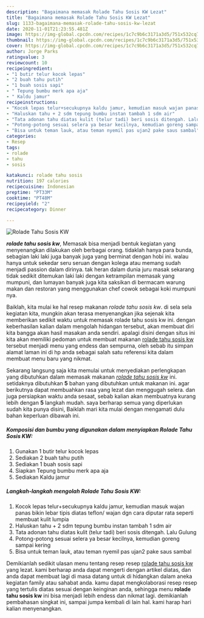 ```yaml
---
description: "Bagaimana memasak Rolade Tahu Sosis KW Lezat"
title: "Bagaimana memasak Rolade Tahu Sosis KW Lezat"
slug: 1133-bagaimana-memasak-rolade-tahu-sosis-kw-lezat
date: 2020-11-01T21:23:55.481Z
image: https://img-global.cpcdn.com/recipes/1c7c9b6c3171a3d5/751x532cq70/rolade-tahu-sosis-kw-foto-resep-utama.jpg
thumbnail: https://img-global.cpcdn.com/recipes/1c7c9b6c3171a3d5/751x532cq70/rolade-tahu-sosis-kw-foto-resep-utama.jpg
cover: https://img-global.cpcdn.com/recipes/1c7c9b6c3171a3d5/751x532cq70/rolade-tahu-sosis-kw-foto-resep-utama.jpg
author: Jorge Parks
ratingvalue: 3
reviewcount: 10
recipeingredient:
- "1 butir telur kocok lepas"
- "2 buah tahu putih"
- "1 buah sosis sapi"
- " Tepung bumbu merk apa aja"
- " Kaldu jamur"
recipeinstructions:
- "Kocok lepas telur+secukupnya kaldu jamur, kemudian masuk wajan panas bikin lebar tipis diatas teflon/ wajan dgn cara diputar rata seperti membuat kulit lumpia"
- "Haluskan tahu + 2 sdm tepung bumbu instan tambah 1 sdm air"
- "Tata adonan tahu diatas kulit (telur tadi) beri sosis ditengah. Lalu Gulung"
- "Potong-potong sesuai selera ya besar kecilnya, kemudian goreng sampai kering"
- "Bisa untuk teman lauk, atau teman nyemil pas ujan2 pake saus sambal"
categories:
- Resep
tags:
- rolade
- tahu
- sosis

katakunci: rolade tahu sosis 
nutrition: 197 calories
recipecuisine: Indonesian
preptime: "PT33M"
cooktime: "PT48M"
recipeyield: "2"
recipecategory: Dinner

---
```



![Rolade Tahu Sosis KW](https://img-global.cpcdn.com/recipes/1c7c9b6c3171a3d5/751x532cq70/rolade-tahu-sosis-kw-foto-resep-utama.jpg)

<b><i>rolade tahu sosis kw</i></b>, Memasak bisa menjadi bentuk kegiatan yang menyenangkan dilakukan oleh berbagai orang. tidaklah hanya para bunda, sebagian laki laki juga banyak juga yang berminat dengan hobi ini. walau hanya untuk sekedar seru seruan dengan kolega atau memang sudah menjadi passion dalam dirinya. tak heran dalam dunia juru masak sekarang tidak sedikit ditemukan laki laki dengan ketrampilan memasak yang mumpuni, dan lumayan banyak juga kita saksikan di bermacam warung makan dan restoran yang menggunakan chef cowok sebagai koki mumpuni nya.

Baiklah, kita mulai ke hal resep makanan <i>rolade tahu sosis kw</i>. di sela sela kegiatan kita, mungkin akan terasa menyenangkan jika sejenak kita memberikan sedikit waktu untuk memasak rolade tahu sosis kw ini. dengan keberhasilan kalian dalam mengolah hidangan tersebut, akan membuat diri kita bangga akan hasil masakan anda sendiri. apalagi disini dengan situs ini kita akan memiliki pedoman untuk membuat makanan <u>rolade tahu sosis kw</u> tersebut menjadi menu yang endess dan sempurna, oleh sebab itu simpan alamat laman ini di hp anda sebagai salah satu referensi kita dalam membuat menu baru yang nikmat.




Sekarang langsung saja kita memulai untuk menyediakan perlengkapan yang dibutuhkan dalam memasak makanan <u><i>rolade tahu sosis kw</i></u> ini. setidaknya dibutuhkan <b>5</b> bahan yang dibutuhkan untuk makanan ini. agar berikutnya dapat membuahkan rasa yang lezat dan menggugah selera. dan juga persiapkan waktu anda sesaat, sebab kalian akan membuatnya kurang lebih dengan <b>5</b> langkah mudah. saya berharap semua yang diperlukan sudah kita punya disini, Baiklah mari kita mulai dengan mengamati dulu bahan keperluan dibawah ini.

<!--inarticleads1-->

##### Komposisi dan bumbu yang digunakan dalam menyiapkan Rolade Tahu Sosis KW:

1. Gunakan 1 butir telur kocok lepas
1. Sediakan 2 buah tahu putih
1. Sediakan 1 buah sosis sapi
1. Siapkan  Tepung bumbu merk apa aja
1. Sediakan  Kaldu jamur




<!--inarticleads2-->

##### Langkah-langkah mengolah Rolade Tahu Sosis KW:

1. Kocok lepas telur+secukupnya kaldu jamur, kemudian masuk wajan panas bikin lebar tipis diatas teflon/ wajan dgn cara diputar rata seperti membuat kulit lumpia
1. Haluskan tahu + 2 sdm tepung bumbu instan tambah 1 sdm air
1. Tata adonan tahu diatas kulit (telur tadi) beri sosis ditengah. Lalu Gulung
1. Potong-potong sesuai selera ya besar kecilnya, kemudian goreng sampai kering
1. Bisa untuk teman lauk, atau teman nyemil pas ujan2 pake saus sambal




Demikianlah sedikit ulasan menu tentang resep resep <u>rolade tahu sosis kw</u> yang lezat. kami berharap anda dapat mengerti dengan artikel diatas, dan anda dapat membuat lagi di masa datang untuk di hidangkan dalam aneka kegiatan family atau sahabat anda. kamu dapat mengkolaborasi resep resep yang tertulis diatas sesuai dengan keinginan anda, sehingga menu <b>rolade tahu sosis kw</b> ini bisa menjadi lebih endess dan nikmat lagi. demikianlah pembahasan singkat ini, sampai jumpa kembali di lain hal. kami harap hari kalian menyenangkan.
